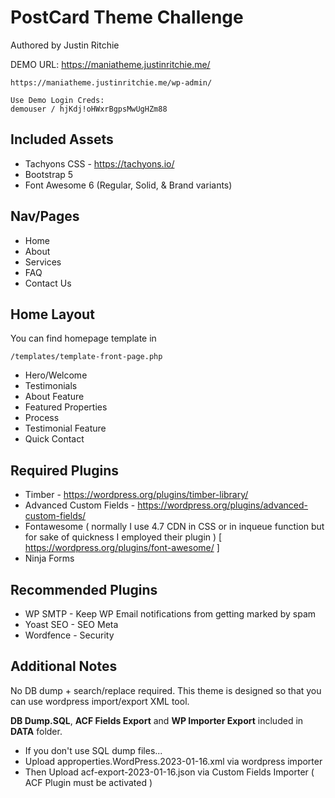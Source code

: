 # PostCard Theme Challenge

Authored by Justin Ritchie

DEMO URL: https://maniatheme.justinritchie.me/
	
	https://maniatheme.justinritchie.me/wp-admin/

	Use Demo Login Creds:
	demouser / hjKdj!oHWxrBgpsMwUgHZm88

## Included Assets

- Tachyons CSS - https://tachyons.io/
- Bootstrap 5
- Font Awesome 6 (Regular, Solid, & Brand variants)

## Nav/Pages 

- Home 
- About
- Services
- FAQ
- Contact Us

## Home Layout

You can find homepage template in 

	/templates/template-front-page.php

- Hero/Welcome
- Testimonials
- About Feature
- Featured Properties
- Process
- Testimonial Feature
- Quick Contact


## Required Plugins 

- Timber - https://wordpress.org/plugins/timber-library/
- Advanced Custom Fields - https://wordpress.org/plugins/advanced-custom-fields/
- Fontawesome ( normally I use 4.7 CDN in CSS or in inqueue function but for sake of quickness I employed their plugin ) [ https://wordpress.org/plugins/font-awesome/ ]
- Ninja Forms

## Recommended Plugins

- WP SMTP - Keep WP Email notifications from getting marked by spam
- Yoast SEO - SEO Meta
- Wordfence - Security


## Additional Notes

No DB dump + search/replace required. This theme is designed so that you can use wordpress import/export XML tool.


**DB Dump.SQL**, **ACF Fields Export** and **WP Importer Export** included in **DATA** folder.	


- If you don't use SQL dump files...
- Upload approperties.WordPress.2023-01-16.xml via wordpress importer
- Then Upload acf-export-2023-01-16.json via Custom Fields Importer ( ACF Plugin must be activated )

